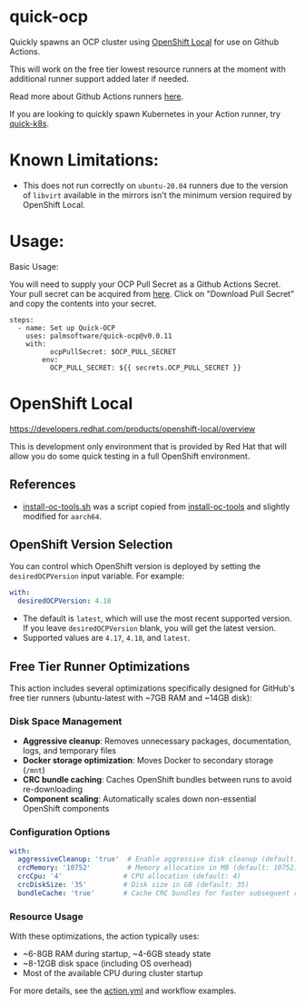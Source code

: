 # quick-ocp
Quickly spawns an OCP cluster using [OpenShift Local](https://developers.redhat.com/products/openshift-local/overview) for use on Github Actions.

This will work on the free tier lowest resource runners at the moment with additional runner support added later if needed.

Read more about Github Actions runners [here](https://docs.github.com/en/actions/using-github-hosted-runners/using-github-hosted-runners/about-github-hosted-runners).

If you are looking to quickly spawn Kubernetes in your Action runner, try [quick-k8s](https://github.com/palmsoftware/quick-k8s).

# Known Limitations:

- This does not run correctly on `ubuntu-20.04` runners due to the version of `libvirt` available in the mirrors isn't the minimum version required by OpenShift Local.

# Usage:

Basic Usage:

You will need to supply your OCP Pull Secret as a Github Actions Secret.  Your pull secret can be acquired from [here](https://console.redhat.com/openshift/install/azure/aro-provisioned).  Click on "Download Pull Secret" and copy the contents into your secret.

```
steps:
  - name: Set up Quick-OCP
    uses: palmsoftware/quick-ocp@v0.0.11
    with:
          ocpPullSecret: $OCP_PULL_SECRET
        env:
          OCP_PULL_SECRET: ${{ secrets.OCP_PULL_SECRET }}
```

# OpenShift Local

https://developers.redhat.com/products/openshift-local/overview

This is development only environment that is provided by Red Hat that will allow you do some quick testing in a full OpenShift environment.

## References

- [install-oc-tools.sh](./scripts/install-oc-tools.sh) was a script copied from [install-oc-tools](https://github.com/cptmorgan-rh/install-oc-tools) and slightly modified for `aarch64`.

## OpenShift Version Selection

You can control which OpenShift version is deployed by setting the `desiredOCPVersion` input variable. For example:

```yaml
with:
  desiredOCPVersion: 4.18
```

- The default is `latest`, which will use the most recent supported version.  If you leave `desiredOCPVersion` blank, you will get the latest version.
- Supported values are `4.17`, `4.18`, and `latest`.

## Free Tier Runner Optimizations

This action includes several optimizations specifically designed for GitHub's free tier runners (ubuntu-latest with ~7GB RAM and ~14GB disk):

### Disk Space Management
- **Aggressive cleanup**: Removes unnecessary packages, documentation, logs, and temporary files
- **Docker storage optimization**: Moves Docker to secondary storage (`/mnt`)
- **CRC bundle caching**: Caches OpenShift bundles between runs to avoid re-downloading
- **Component scaling**: Automatically scales down non-essential OpenShift components

### Configuration Options
```yaml
with:
  aggressiveCleanup: 'true'  # Enable aggressive disk cleanup (default: true)
  crcMemory: '10752'         # Memory allocation in MB (default: 10752)
  crcCpu: '4'               # CPU allocation (default: 4)
  crcDiskSize: '35'         # Disk size in GB (default: 35)
  bundleCache: 'true'       # Cache CRC bundles for faster subsequent runs
```

### Resource Usage
With these optimizations, the action typically uses:
- ~6-8GB RAM during startup, ~4-6GB steady state
- ~8-12GB disk space (including OS overhead)
- Most of the available CPU during cluster startup

For more details, see the [action.yml](action.yml) and workflow examples.
